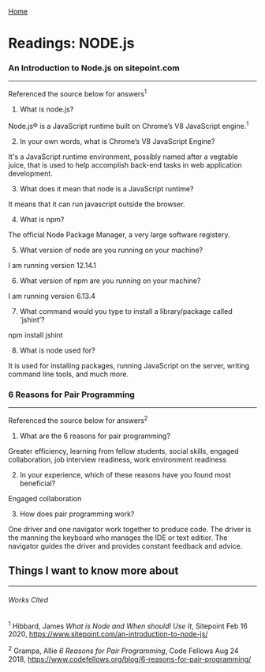 [Home](README.md)

# Readings: NODE.js

### An Introduction to Node.js on sitepoint.com
---------------

Referenced the source below for answers<sup>1<sup>

1. What is node.js?

  Node.js® is a JavaScript runtime built on Chrome’s V8 JavaScript engine.<sup>1</sup>

2. In your own words, what is Chrome’s V8 JavaScript Engine?

  It's a JavaScript runtime environment, possibly named after a vegtable juice, that is used to help accomplish back-end tasks in web application development.

3. What does it mean that node is a JavaScript runtime?

  It means that it can run javascript outside the browser.

4. What is npm?

  The official Node Package Manager, a very large software registery.

5. What version of node are you running on your machine?

  I am running version 12.14.1

6. What version of npm are you running on your machine?

  I am running version 6.13.4

7. What command would you type to install a library/package called ‘jshint’?

  npm install jshint

8. What is node used for?

  It is used for installing packages, running JavaScript on the server, writing command line tools, and much more.




### 6 Reasons for Pair Programming
---------------

Referenced the source below for answers<sup>2<sup>

1. What are the 6 reasons for pair programming?

  Greater efficiency, learning from fellow students, social skills, engaged collaboration, job interview readiness, work environment readiness

2. In your experience, which of these reasons have you found most beneficial?

  Engaged collaboration

3. How does pair programming work?

  One driver and one navigator work together to produce code. The driver is the manning the keyboard who manages the IDE or text editior. The navigator guides the driver and provides constant feedback and advice.



## Things I want to know more about
---------------


###### Works Cited
<sup>1</sup> Hibbard, James _What is Node and When shouldI Use It_, Sitepoint Feb 16 2020, https://www.sitepoint.com/an-introduction-to-node-js/

<sup>2</sup> Grampa, Allie _6 Reasons for Pair Programming_, Code Fellows Aug 24 2018, https://www.codefellows.org/blog/6-reasons-for-pair-programming/